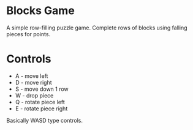Blocks Game
===

A simple row-filling puzzle game.  Complete rows of blocks using falling pieces
for points.

Controls
===

 * A - move left
 * D - move right
 * S - move down 1 row
 * W - drop piece
 * Q - rotate piece left
 * E - rotate piece right

Basically WASD type controls.

